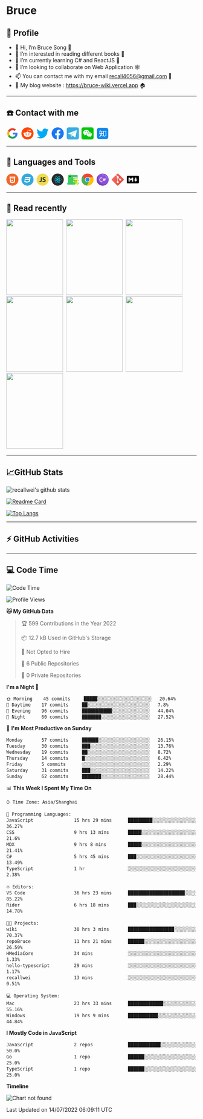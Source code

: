 # Bruce

## 🦁️ Profile

- 👋 Hi, I’m Bruce Song 🦁️
- 👀 I’m interested in reading different books 📖
- 🌱 I’m currently learning C# and ReactJS 🚀
- 💞️ I’m looking to collaborate on Web Application 🕸️
- 📫 You can contact me with my email recall4056@gmail.com 📮
- 📖 My blog website : https://bruce-wiki.vercel.app 🏠

---

## ☎️ Contact with me

<img height="32" width="32" src="/img/google.png"/>&nbsp;
<img height="32" width="32" src="/img/reddit.png"/>&nbsp;
<img height="32" width="32" src="/img/twitter.png"/>&nbsp;
<img height="32" width="32" src="/img/facebook.png"/>&nbsp;
<a href="https://t.me/recallwei" target="_blank" rel="noreferrer noopener"><img height="32" width="32" src="/img/telegram.png"/></a>&nbsp;
<img height="32" width="32" src="/img/wechat.png"/>&nbsp;
<img height="32" width="32" src="/img/zhihu.png"/>&nbsp;

---

## 🚀 Languages and Tools

<a href="https://bruce-wiki.vercel.app/docs/html" target="_blank" rel="noreferrer noopener"><img height="32" width="32" src="/img/html.png"/></a>&nbsp;
<a href="https://bruce-wiki.vercel.app/docs/css" target="_blank" rel="noreferrer noopener"><img height="32" width="32" src="/img/css.png"/></a>&nbsp;
<a href="https://bruce-wiki.vercel.app/docs/javascript" target="_blank" rel="noreferrer noopener"><img height="32" width="32" src="/img/javascript.png"/></a>&nbsp;
<a href="https://bruce-wiki.vercel.app/docs/react" target="_blank" rel="noreferrer noopener"><img height="32" width="32" src="/img/react.png"/></a>&nbsp;
<a href="https://bruce-wiki.vercel.app/docs/docusaurus" target="_blank" rel="noreferrer noopener"><img height="32" width="32" src="/img/docusaurus.png"/></a>&nbsp;
<img height="32" width="32" src="/img/chrome.png"/>&nbsp;
<a href="https://bruce-wiki.vercel.app/docs/csharp" target="_blank" rel="noreferrer noopener"><img height="32" width="32" src="/img/csharp.png"/></a>&nbsp;
<img height="32" width="32" src="/img/git.png"/>&nbsp;
<a href="https://bruce-wiki.vercel.app/docs/markdown" target="_blank" rel="noreferrer noopener"><img height="32" width="32" src="/img/markdown.png"/></a>&nbsp;

---

## 📖 Read recently

<img height="200" width="150" src="https://img9.doubanio.com/view/subject/s/public/s27283822.jpg"/>&nbsp;
<img height="200" width="150" src="https://img9.doubanio.com/view/subject/l/public/s33524212.jpg"/>&nbsp;
<img height="200" width="150" src="https://img9.doubanio.com/view/subject/m/public/s33460221.jpg"/>&nbsp;
<img height="200" width="150" src="https://img3.doubanio.com/view/subject/l/public/s8958650.jpg"/>&nbsp;
<img height="200" width="150" src="https://img9.doubanio.com/view/subject/l/public/s33703494.jpg"/>&nbsp;
<img height="200" width="150" src="https://img3.doubanio.com/view/subject/l/public/s29820180.jpg"/>&nbsp;
<img height="200" width="150" src="https://img9.doubanio.com/view/subject/l/public/s11329547.jpg"/>&nbsp;

---

## 📈GitHub Stats

![recallwei's github stats](https://github-readme-stats.vercel.app/api?username=recallwei&show_icons=true&theme=dracula&count_private=true&include_all_commits)

<!---
repository 卡片
--->

[![Readme Card](https://github-readme-stats.vercel.app/api/pin/?username=recallwei&repo=recallwei&theme=dracula)](https://github.com/recallwei/daily)

<!---
repository 常用语言 layout=compact（紧凑布局）
--->

[![Top Langs](https://github-readme-stats.vercel.app/api/top-langs/?username=recallwei&layout=compact&theme=dracula)](https://github.com/recallwei/daily)

---

## ⚡️ GitHub Activities

<!--START_SECTION:activity-->

<!--END_SECTION:activity-->

---

## 💻 Code Time

<!--START_SECTION:waka-->
![Code Time](http://img.shields.io/badge/Code%20Time-0%20secs-blue)

![Profile Views](http://img.shields.io/badge/Profile%20Views-3-blue)

**🐱 My GitHub Data** 

> 🏆 599 Contributions in the Year 2022
 > 
> 📦 12.7 kB Used in GitHub's Storage 
 > 
> 🚫 Not Opted to Hire
 > 
> 📜 6 Public Repositories 
 > 
> 🔑 0 Private Repositories  
 > 
**I'm a Night 🦉** 

```text
🌞 Morning    45 commits     █████░░░░░░░░░░░░░░░░░░░░   20.64% 
🌆 Daytime    17 commits     ██░░░░░░░░░░░░░░░░░░░░░░░   7.8% 
🌃 Evening    96 commits     ███████████░░░░░░░░░░░░░░   44.04% 
🌙 Night      60 commits     ███████░░░░░░░░░░░░░░░░░░   27.52%

```
📅 **I'm Most Productive on Sunday** 

```text
Monday       57 commits     ██████░░░░░░░░░░░░░░░░░░░   26.15% 
Tuesday      30 commits     ███░░░░░░░░░░░░░░░░░░░░░░   13.76% 
Wednesday    19 commits     ██░░░░░░░░░░░░░░░░░░░░░░░   8.72% 
Thursday     14 commits     █░░░░░░░░░░░░░░░░░░░░░░░░   6.42% 
Friday       5 commits      ░░░░░░░░░░░░░░░░░░░░░░░░░   2.29% 
Saturday     31 commits     ███░░░░░░░░░░░░░░░░░░░░░░   14.22% 
Sunday       62 commits     ███████░░░░░░░░░░░░░░░░░░   28.44%

```


📊 **This Week I Spent My Time On** 

```text
⌚︎ Time Zone: Asia/Shanghai

💬 Programming Languages: 
JavaScript               15 hrs 29 mins      █████████░░░░░░░░░░░░░░░░   36.27% 
CSS                      9 hrs 13 mins       █████░░░░░░░░░░░░░░░░░░░░   21.6% 
MDX                      9 hrs 8 mins        █████░░░░░░░░░░░░░░░░░░░░   21.41% 
C#                       5 hrs 45 mins       ███░░░░░░░░░░░░░░░░░░░░░░   13.49% 
TypeScript               1 hr                ░░░░░░░░░░░░░░░░░░░░░░░░░   2.38%

🔥 Editors: 
VS Code                  36 hrs 23 mins      █████████████████████░░░░   85.22% 
Rider                    6 hrs 18 mins       ███░░░░░░░░░░░░░░░░░░░░░░   14.78%

🐱‍💻 Projects: 
wiki                     30 hrs 3 mins       █████████████████░░░░░░░░   70.37% 
repoBruce                11 hrs 21 mins      ██████░░░░░░░░░░░░░░░░░░░   26.59% 
HMediaCore               34 mins             ░░░░░░░░░░░░░░░░░░░░░░░░░   1.33% 
hello-typescript         29 mins             ░░░░░░░░░░░░░░░░░░░░░░░░░   1.17% 
recallwei                13 mins             ░░░░░░░░░░░░░░░░░░░░░░░░░   0.51%

💻 Operating System: 
Mac                      23 hrs 33 mins      █████████████░░░░░░░░░░░░   55.16% 
Windows                  19 hrs 9 mins       ███████████░░░░░░░░░░░░░░   44.84%

```

**I Mostly Code in JavaScript** 

```text
JavaScript               2 repos             ████████████░░░░░░░░░░░░░   50.0% 
Go                       1 repo              ██████░░░░░░░░░░░░░░░░░░░   25.0% 
TypeScript               1 repo              ██████░░░░░░░░░░░░░░░░░░░   25.0%

```


**Timeline**

![Chart not found](https://raw.githubusercontent.com/recallwei/recallwei/main/charts/bar_graph.png) 


 Last Updated on 14/07/2022 06:09:11 UTC
<!--END_SECTION:waka-->
<!---
recallwei/recallwei is a ✨ special ✨ repository because its `README.md` (this file) appears on your GitHub profile.
You can click the Preview link to take a look at your changes.
--->
